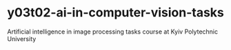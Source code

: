 # y03t02-ai-in-computer-vision-tasks
Artificial intelligence in image processing tasks course at Kyiv Polytechnic University
